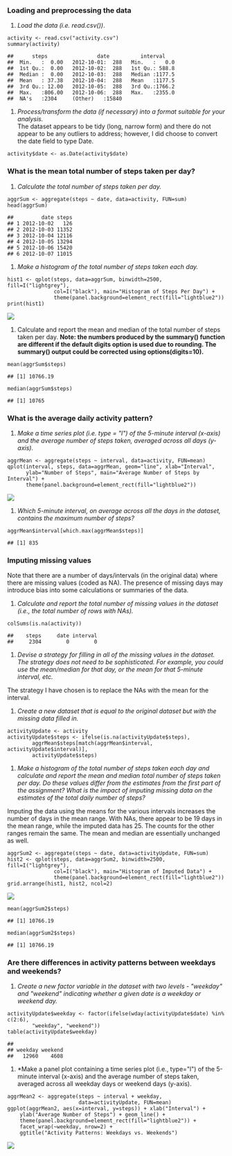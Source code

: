 ### Loading and preprocessing the data

1.  *Load the data (i.e. read.csv())*.

<!-- -->

    activity <- read.csv("activity.csv")
    summary(activity)

    ##      steps                date          interval     
    ##  Min.   :  0.00   2012-10-01:  288   Min.   :   0.0  
    ##  1st Qu.:  0.00   2012-10-02:  288   1st Qu.: 588.8  
    ##  Median :  0.00   2012-10-03:  288   Median :1177.5  
    ##  Mean   : 37.38   2012-10-04:  288   Mean   :1177.5  
    ##  3rd Qu.: 12.00   2012-10-05:  288   3rd Qu.:1766.2  
    ##  Max.   :806.00   2012-10-06:  288   Max.   :2355.0  
    ##  NA's   :2304     (Other)   :15840

1.  *Process/transform the data (if necessary) into a format suitable
    for your analysis.*  
    The dataset appears to be tidy (long, narrow form) and there do not
    appear to be any outliers to address; however, I did choose to
    convert the date field to type Date.

<!-- -->

    activity$date <- as.Date(activity$date)

### What is the mean total number of steps taken per day?

1.  *Calculate the total number of steps taken per day.*

<!-- -->

    aggrSum <- aggregate(steps ~ date, data=activity, FUN=sum)
    head(aggrSum)

    ##         date steps
    ## 1 2012-10-02   126
    ## 2 2012-10-03 11352
    ## 3 2012-10-04 12116
    ## 4 2012-10-05 13294
    ## 5 2012-10-06 15420
    ## 6 2012-10-07 11015

1.  *Make a histogram of the total number of steps taken each day.*

<!-- -->

    hist1 <- qplot(steps, data=aggrSum, binwidth=2500, fill=I("lightgrey"), 
                   col=I("black"), main="Histogram of Steps Per Day") +
                   theme(panel.background=element_rect(fill="lightblue2"))
    print(hist1)

![](PA1_template_files/figure-markdown_strict/histStepsPerDay-1.png)

1.  Calculate and report the mean and median of the total number of
    steps taken per day. **Note: the numbers produced by the summary()
    function are different if the default digits option is used due
    to rounding. The summary() output could be corrected
    using options(digits=10).**

<!-- -->

    mean(aggrSum$steps)

    ## [1] 10766.19

    median(aggrSum$steps)

    ## [1] 10765

### What is the average daily activity pattern?

1.  *Make a time series plot (i.e. type = "l") of the 5-minute
    interval (x-axis) and the average number of steps taken, averaged
    across all days (y-axis).*

<!-- -->

    aggrMean <- aggregate(steps ~ interval, data=activity, FUN=mean)
    qplot(interval, steps, data=aggrMean, geom="line", xlab="Interval", 
          ylab="Number of Steps", main="Average Number of Steps by Interval") +
          theme(panel.background=element_rect(fill="lightblue2"))

![](PA1_template_files/figure-markdown_strict/AvgStepsByIntervalPlot-1.png)

1.  *Which 5-minute interval, on average across all the days in the
    dataset, contains the maximum number of steps?*

<!-- -->

    aggrMean$interval[which.max(aggrMean$steps)]

    ## [1] 835

### Imputing missing values

Note that there are a number of days/intervals (in the original data)
where there are missing values (coded as NA). The presence of missing
days may introduce bias into some calculations or summaries of the data.

1.  *Calculate and report the total number of missing values in the
    dataset (i.e., the total number of rows with NAs).*

<!-- -->

    colSums(is.na(activity))

    ##    steps     date interval 
    ##     2304        0        0

1.  *Devise a strategy for filling in all of the missing values in
    the dataset. The strategy does not need to be sophisticated. For
    example, you could use the mean/median for that day, or the mean for
    that 5-minute interval, etc.*

The strategy I have chosen is to replace the NAs with the mean for the
interval.

1.  *Create a new dataset that is equal to the original dataset but with
    the missing data filled in.*

<!-- -->

    activityUpdate <- activity
    activityUpdate$steps <- ifelse(is.na(activityUpdate$steps), 
            aggrMean$steps[match(aggrMean$interval, activityUpdate$interval)], 
            activityUpdate$steps)

1.  *Make a histogram of the total number of steps taken each day and
    calculate and report the mean and median total number of steps taken
    per day. Do these values differ from the estimates from the first
    part of the assignment? What is the impact of imputing missing data
    on the estimates of the total daily number of steps?*

Imputing the data using the means for the various intervals increases
the number of days in the mean range. With NAs, there appear to be 19
days in the mean range, while the imputed data has 25. The counts for
the other ranges remain the same. The mean and median are essentially
unchanged as well.

    aggrSum2 <- aggregate(steps ~ date, data=activityUpdate, FUN=sum)
    hist2 <- qplot(steps, data=aggrSum2, binwidth=2500, fill=I("lightgrey"),
                   col=I("black"), main="Histogram of Imputed Data") +
                   theme(panel.background=element_rect(fill="lightblue2"))
    grid.arrange(hist1, hist2, ncol=2)

![](PA1_template_files/figure-markdown_strict/histOfImputedData-1.png)

    mean(aggrSum2$steps)

    ## [1] 10766.19

    median(aggrSum2$steps)

    ## [1] 10766.19

### Are there differences in activity patterns between weekdays and weekends?

1.  *Create a new factor variable in the dataset with two levels -
    "weekday" and "weekend" indicating whether a given date is a weekday
    or weekend day.*

<!-- -->

    activityUpdate$weekday <- factor(ifelse(wday(activityUpdate$date) %in% c(2:6), 
            "weekday", "weekend"))
    table(activityUpdate$weekday)

    ## 
    ## weekday weekend 
    ##   12960    4608

1.  \*Make a panel plot containing a time series plot (i.e., type="l")
    of the 5-minute interval (x-axis) and the average number of steps
    taken, averaged across all weekday days or weekend days (y-axis).

<!-- -->

    aggrMean2 <- aggregate(steps ~ interval + weekday, 
                           data=activityUpdate, FUN=mean)
    ggplot(aggrMean2, aes(x=interval, y=steps)) + xlab("Interval") + 
        ylab("Average Number of Steps") + geom_line() + 
        theme(panel.background=element_rect(fill="lightblue2")) +
        facet_wrap(~weekday, nrow=2) + 
        ggtitle("Activity Patterns: Weekdays vs. Weekends")

![](PA1_template_files/figure-markdown_strict/weekdayPanelPlot-1.png)
